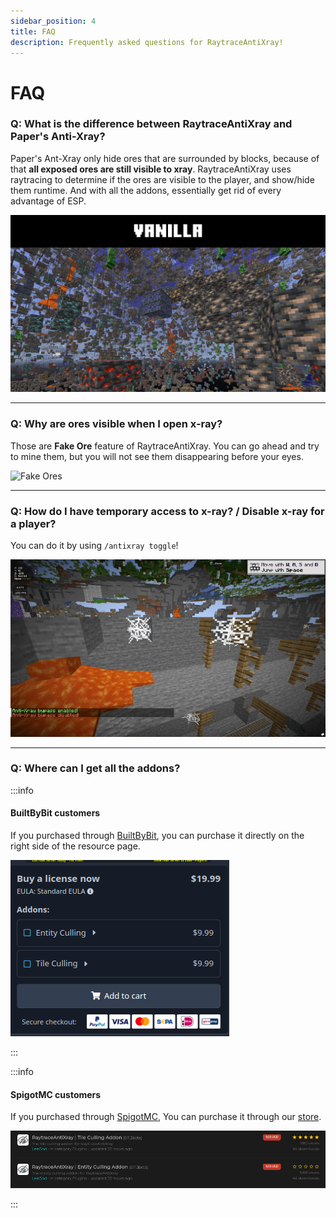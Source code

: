 ```yaml
---
sidebar_position: 4
title: FAQ
description: Frequently asked questions for RaytraceAntiXray!
---
```


# FAQ

### Q: What is the difference between RaytraceAntiXray and Paper's Anti-Xray?
Paper's Ant-Xray only hide ores that are surrounded by blocks, because of that **all exposed ores are still visible to xray**.
RaytraceAntiXray uses raytracing to determine if the ores are visible to the player, and show/hide them runtime.
And with all the addons, essentially get rid of every advantage of ESP.

![RaytraceAntiXray](img/raytraceantixray.gif)

---
### Q: Why are ores visible when I open x-ray?
Those are **Fake Ore** feature of RaytraceAntiXray.
You can go ahead and try to mine them, but you will not see them disappearing before your eyes.

![Fake Ores](img/fake-ore.gif)

---
### Q: How do I have temporary access to x-ray? / Disable x-ray for a player?

You can do it by using `/antixray toggle`!

![Toggle Xray](img/toggle.gif)

---
### Q: Where can I get all the addons?

:::info

#### BuiltByBit customers
If you purchased through [BuiltByBit](https://builtbybit.com/resources/raytraceantixray-ores-entities-tiles.41896/),
you can purchase it directly on the right side of the resource page.

![BBB Addons](img/bbb-addons.png)

:::

:::info

#### SpigotMC customers
If you purchased through [SpigotMC](https://www.spigotmc.org/resources/1-8-1-21-raytraceantixray-ores-entities-tiles-itemsadder-support.116253/),
You can purchase it through our [store](https://imanity.dev/resources/).

![SpigotMC Addons](img/spigotmc-addons.png)

:::